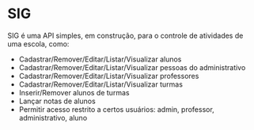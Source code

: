 # SIG
SIG é uma API simples, em construção, para o controle de atividades de uma escola, como:
- Cadastrar/Remover/Editar/Listar/Visualizar alunos
- Cadastrar/Remover/Editar/Listar/Visualizar pessoas do administrativo
- Cadastrar/Remover/Editar/Listar/Visualizar professores
- Cadastrar/Remover/Editar/Listar/Visualizar turmas
- Inserir/Remover alunos de turmas
- Lançar notas de alunos
- Permitir acesso restrito a certos usuários: admin, professor, administrativo, aluno